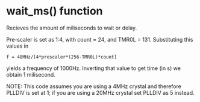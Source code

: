 # wait_ms() function
Recieves the amount of miliseconds to wait or delay.

Pre-scaler is set as 1:4, with count = 24, and TMR0L = 131. Substituting this values in 
```
f = 48MHz/[4*prescaler*(256-TMR0L)*count] 
```
yields a frequency of 1000Hz. Inverting that value to get time (in s) we obtain 1 milisecond.


NOTE: This code assumes you are using a 4MHz crystal and therefore PLLDIV is set at 1; if you are using a 20MHz crystal set PLLDIV as 5 instead.
